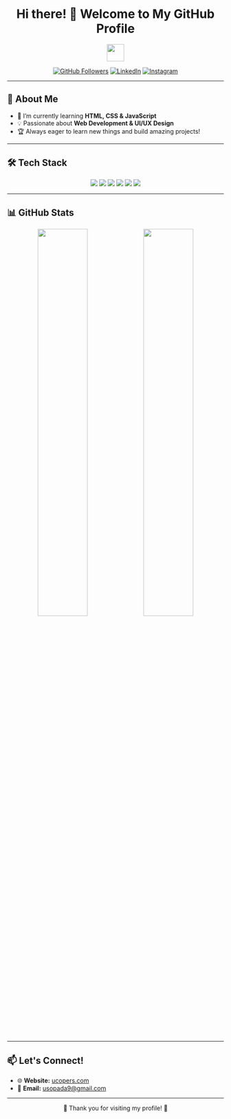 <h1 align="center">Hi there! 👋 Welcome to My GitHub Profile</h1>

<p align="center">
  <img src="https://media.giphy.com/media/hvRJCLFzcasrR4ia7z/giphy.gif" width="40px">
</p>

<p align="center">
  <a href="https://github.com/ucopers"><img src="https://img.shields.io/github/followers/ucopers?label=Followers&style=social" alt="GitHub Followers"></a>
  <a href="https://linkedin.com/in/yourusername"><img src="https://img.shields.io/badge/LinkedIn-%230077B5.svg?&style=flat-square&logo=linkedin&logoColor=white" alt="LinkedIn"></a>
  <a href="https://instagram.com/yourusername"><img src="https://img.shields.io/badge/Instagram-%23E4405F.svg?&style=flat-square&logo=instagram&logoColor=white" alt="Instagram"></a>
</p>

---

## 🚀 **About Me**
- 🌱 I’m currently learning **HTML, CSS & JavaScript**
- 💡 Passionate about **Web Development & UI/UX Design**
- 🏆 Always eager to learn new things and build amazing projects!

---

## 🛠 **Tech Stack**
<p align="center">
  <img src="https://img.shields.io/badge/HTML5-%23E34F26.svg?&style=flat-square&logo=html5&logoColor=white" />
  <img src="https://img.shields.io/badge/CSS3-%231572B6.svg?&style=flat-square&logo=css3&logoColor=white" />
  <img src="https://img.shields.io/badge/JavaScript-%23F7DF1E.svg?&style=flat-square&logo=javascript&logoColor=black" />
  <img src="https://img.shields.io/badge/Bootstrap-%23563D7C.svg?&style=flat-square&logo=bootstrap&logoColor=white" />
  <img src="https://img.shields.io/badge/Git-%23F05032.svg?&style=flat-square&logo=git&logoColor=white" />
  <img src="https://img.shields.io/badge/GitHub-%23181717.svg?&style=flat-square&logo=github&logoColor=white" />
</p>

---

## 📊 **GitHub Stats**
<p align="center">
  <img src="https://github-readme-stats.vercel.app/api?username=ucopers&show_icons=true&theme=dark" width="48%">
  <img src="https://github-readme-streak-stats.herokuapp.com/?user=ucopers&theme=dark" width="48%">
</p>

---

## 📫 **Let's Connect!**
- 🌐 **Website:** [ucopers.com](https://www.ucopers.com)  
- 💌 **Email:** usopada9@gmail.com  

---

<p align="center">💙 Thank you for visiting my profile! 💙</p>

